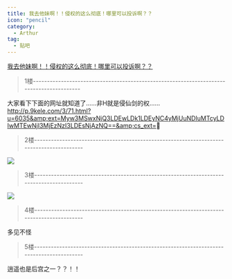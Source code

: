 ```yaml
---
title: 我去他妹啊！！侵权的这么彻底！哪里可以投诉啊？？
icon: "pencil"
category:
  - Arthur
tag:
  - 贴吧
---
```


[我去他妹啊！！侵权的这么彻底！哪里可以投诉啊？？](https://tieba.baidu.com/p/1122807671?pid=12912247044&cid=0#12912247044)


>1楼-----------------------------------------------------------------------------------------

大家看下下面的网址就知道了……非H就是侵仙剑的权……
<a href="http://jump2.bdimg.com/safecheck/index?url=x+Z5mMbGPAvgVdoCRUHUBy2dT0MYHWB4qVNUltaVNg7VVgicGaeBHQCBQ2AUgrvgNl9+3Ah49wlVv/EI6KoB/G0gfhWnXMi2KjeeuvrQMIPmFNmKverZ2hA5SeuUmwazPhHPWXiYoqcZwTrHon62s+ZcCMpThIxr9MxdmrfKHGwbDNOwIqqe2eR5acRNlchhOIOHUbpKqgNG2uOpBNcONMhMZgfTf+uS"  target="_blank" rel="noopener noreferrer nofollow"  class="j-no-opener-url" >http://p.9kele.com/3/71.html?u=6035&amp;ext=Myw3MSwxNjQ3LDEwLDk1LDEyNC4yMjUuNDIuMTcyLDIwMTEwNjI3MjEzNzI3LDEsNjAzNQ==&amp;cs_ext=</a>

>2楼-----------------------------------------------------------------------------------------

![](https://pan.4a1801.life/d/Onedrive-4A1801/%E4%B8%AA%E4%BA%BA%E5%BB%BA%E7%AB%99/assets/Tieba/j_0004.gif)

>3楼-----------------------------------------------------------------------------------------

![](https://pan.4a1801.life/d/Onedrive-4A1801/%E4%B8%AA%E4%BA%BA%E5%BB%BA%E7%AB%99/assets/Tieba/j_0004.gif)

>4楼-----------------------------------------------------------------------------------------

多见不怪

>5楼-----------------------------------------------------------------------------------------

逍遥也是后宫之一？？！！
